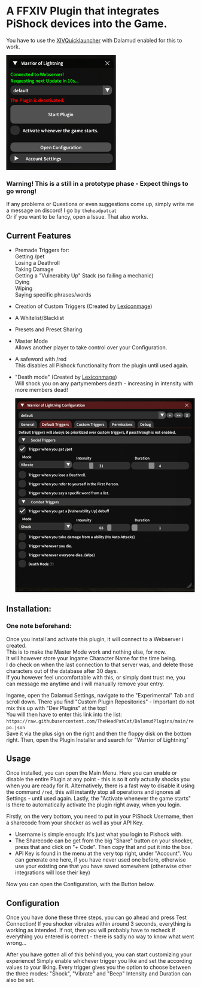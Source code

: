 

# A FFXIV Plugin that integrates PiShock devices into the Game.

You have to use the [XIVQuicklauncher](https://goatcorp.github.io/) with Dalamud enabled for this to work.

![Preview of Main Menu](preview.png)

### Warning! This is a still in a prototype phase - Expect things to go wrong!


If any problems or Questions or even suggestions come up, simply write me a message on discord!
I go by `theheadpatcat`  
Or if you want to be fancy, open a Issue. That also works.


## Current Features
 - Premade Triggers for:  
 Getting /pet  
 Losing a Deathroll  
 Taking Damage  
 Getting a "Vulnerabity Up" Stack (so failing a mechanic)  
 Dying  
 Wiping  
 Saying specific phrases/words  
- Creation of Custom Triggers (Created by [Lexiconmage](https://github.com/lexiconmage))
- A Whitelist/Blacklist
- Presets and Preset Sharing
- Master Mode  
  Allows another player to take control over your Configuration.
- A safeword with /red  
  This disables all Pishock functionality from the plugin until used again.
- "Death mode" (Created by [Lexiconmage](https://github.com/lexiconmage))  
  Will shock you on any partymembers death - increasing in intensity with more members dead!
 
  ![Preview of Configuration](configPreview.png)
  


## Installation:

### One note beforehand:
Once you install and activate this plugin, it will connect to a Webserver i created.  
This is to make the Master Mode work and nothing else, for now.  
It will however store your Ingame Character Name for the time being.  
I do check on when the last connection to that server was, and delete those
characters out of the database after 30 days.  
If you however feel uncomfortable with this, or simply dont trust me, you can message me anytime and i will manually remove your entry.


Ingame, open the Dalamud Settings, navigate to the "Experimental" Tab and scroll down.
There you find "Custom Plugin Repositories" - Important do not mix this up with "Dev Plugins" at the top!  
You will then have to enter this link into the list:  
`https://raw.githubusercontent.com/TheHeadPatCat/DalamudPlugins/main/repo.json`  
Save it via the plus sign on the right and then the floppy disk on the bottom right.
Then, open the Plugin Installer and search for "Warrior of Lightning"


## Usage

Once installed, you can open the Main Menu.
Here you can enable or disable the entire Plugin at any point - this is so it only actually shocks you when you are ready for it.
Alternatively, there is a fast way to disable it using the command `/red`, this will instantly stop all operations and ignores all Settings - until used again.
Lastly, the "Activate whenever the game starts" is there to automatically activate the plugin right away, when you login.

Firstly, on the very bottom, you need to put in your PiShock Username, then a sharecode from your shocker as well as your API Key.
- Username is simple enough: It's just what you login to Pishock with.
- The Sharecode can be get from the big "Share" button on your shocker, press that and click on "+ Code". Then copy that and put it into the box.
- API Key is found in the menu at the very top right, under "Account". You can generate one here, if you have never used one before, otherwise use your existing one that you have saved somewhere (otherwise other integrations will lose their key)

Now you can open the Configuration, with the Button below.

## Configuration

Once you have done these three steps, you can go ahead and press Test Connection!
If you shocker vibrates within around 3 seconds, everything is working as intended.
If not, then you will probably have to recheck if everything you entered is correct - there is sadly no way to know what went wrong...

After you have gotten all of this behind you, you can start customizing your experience!
Simply enable whichever trigger you like and set the according values to your liking.
Every trigger gives you the option to choose between the three modes: "Shock", "Vibrate" and "Beep"
Intensity and Duration can also be set.



